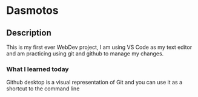 # Dasmotos

## Description
This is my first ever WebDev project, I am using VS Code as my text editor and am practicing using git and github to manage my changes. 

### What I learned today
Github desktop is a visual representation of Git and you can use it as a shortcut to the command line 

